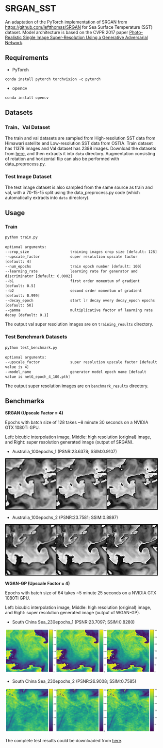 # SRGAN_SST
An adaptation of the PyTorch implementation of SRGAN from https://github.com/leftthomas/SRGAN for Sea Surface Temperature (SST) dataset. Model architecture is based on the CVPR 2017 paper [Photo-Realistic Single Image Super-Resolution Using a Generative Adversarial Network](https://arxiv.org/abs/1609.04802).

## Requirements
- PyTorch
```
conda install pytorch torchvision -c pytorch
```
- opencv
```
conda install opencv
```

## Datasets

### Train、Val Dataset
The train and val datasets are sampled from High-resolution SST data from Himawari satellite and Low-resolution SST data from OSTIA.
Train dataset has 11378 images and Val dataset has 2398 images.
Download the datasets from [here](https://www.ncei.noaa.gov/access/metadata/landing-page/bin/iso?id=gov.noaa.nodc:GHRSST-AHI_H09-STAR-L3C), and then extracts it into `data` directory.
Augmentation consisting of rotation and horizontal flip can also be performed with data_preprocess.py.

### Test Image Dataset
The test image dataset is also sampled from the same source as train and val, with a 70-15-15 split using the data_preprocess.py code (which automatically extracts into `data` directory).

## Usage

### Train
```
python train.py

optional arguments:
--crop_size                   training images crop size [default: 128]
--upscale_factor              super resolution upscale factor [default: 4]
--num_epochs                  train epoch number [default: 100]
--learning_rate               learning rate for generator and discriminator [default: 0.0002]
--b1                          first order momentum of gradient [default: 0.5]
--b2                          second order momentum of gradient [default: 0.999]
--decay_epoch                 start lr decay every decay_epoch epochs [default: 50]
--gamma                       multiplicative factor of learning rate decay [default: 0.1]
```
The output val super resolution images are on `training_results` directory.

### Test Benchmark Datasets
```
python test_benchmark.py

optional arguments:
--upscale_factor              super resolution upscale factor [default value is 4]
--model_name                  generator model epoch name [default value is netG_epoch_4_100.pth]
```
The output super resolution images are on `benchmark_results` directory.

## Benchmarks
**SRGAN (Upscale Factor = 4)**

Epochs with batch size of 128 takes ~8 minute 30 seconds on a NVIDIA GTX 1080Ti GPU. 

Left: bicubic interpolation image, Middle: high resolution (original) image, and Right: super resolution generated image (output of SRGAN).

- Australia_100epochs_1 (PSNR:23.6378; SSIM:0.9107)

![Australia](images/1.png)

- Australia_100epochs_2 (PSNR:23.7581; SSIM:0.8897)

![Australia](images/2.png)

**WGAN-GP (Upscale Factor = 4)**

Epochs with batch size of 64 takes ~5 minute 25 seconds on a NVIDIA GTX 1080Ti GPU. 

Left: bicubic interpolation image, Middle: high resolution (original) image, and Right: super resolution generated image (output of WGAN-GP).

- South China Sea_230epochs_1 (PSNR:23.7097; SSIM:0.8280)

![Australia](images/3.png)

- South China Sea_230epochs_2 (PSNR:26.9008; SSIM:0.7585)

![Australia](images/4.png)

The complete test results could be downloaded from [here](https://github.com/SimonTsh/SRGAN_SST/tree/master/benchmark_results).
